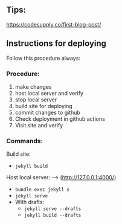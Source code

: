 ## Tips: 
https://codesupply.co/first-blog-post/

## Instructions for deploying

Follow this procedure always:

### Procedure:
1. make changes
2. host local server and verify 
3. stop local server
4. build site for deploying
5. commit changes to github
6. Check deployment in github actions
7. Visit site and verify

### Commands:
Build site:
* `jekyll build`


Host local server: --> (http://127.0.0.1:4000/)
* `bundle exec jekyll s`
* `jekyll serve`
* With drafts:
    * `jekyll serve --drafts`
    * `jekyll build --drafts`